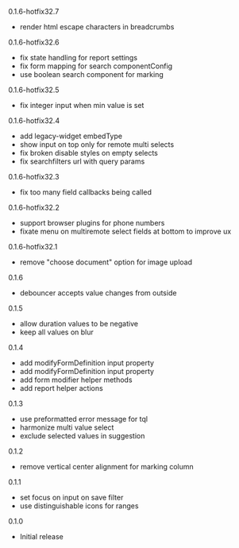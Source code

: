 0.1.6-hotfix32.7
- render html escape characters in breadcrumbs

0.1.6-hotfix32.6
- fix state handling for report settings
- fix form mapping for search componentConfig
- use boolean search component for marking

0.1.6-hotfix32.5
- fix integer input when min value is set

0.1.6-hotfix32.4
- add legacy-widget embedType
- show input on top only for remote multi selects
- fix broken disable styles on empty selects
- fix searchfilters url with query params

0.1.6-hotfix32.3
- fix too many field callbacks being called

0.1.6-hotfix32.2
- support browser plugins for phone numbers
- fixate menu on multiremote select fields at bottom to improve ux

0.1.6-hotfix32.1
- remove "choose document" option for image upload

0.1.6
- debouncer accepts value changes from outside

0.1.5
- allow duration values to be negative
- keep all values on blur

0.1.4
- add modifyFormDefinition input property
- add modifyFormDefinition input property
- add form modifier helper methods
- add report helper actions

0.1.3
- use preformatted error message for tql
- harmonize multi value select
- exclude selected values in suggestion

0.1.2
- remove vertical center alignment for marking column

0.1.1
- set focus on input on save filter
- use distinguishable icons for ranges

0.1.0
- Initial release
